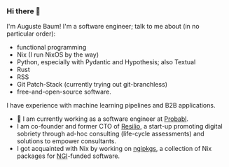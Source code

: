 ### Hi there 👋

I'm Auguste Baum! I'm a software engineer; talk to me about (in no particular order):
- functional programming
- Nix (I run NixOS by the way)
- Python, especially with Pydantic and Hypothesis; also Textual
- Rust
- RSS
- Git Patch-Stack (currently trying out git-branchless)
- free-and-open-source software.

I have experience with machine learning pipelines and B2B applications.

- 🔭 I am currently working as a software engineer at [Probabl](probabl.ai).
- I am co-founder and former CTO of [Resilio](https://github.com/resilio), a start-up promoting digital sobriety through ad-hoc consulting (life-cycle assessments) and solutions to empower consultants.
- I got acquainted with Nix by working on [ngipkgs](https://github.com/ngi-nix/ngipkgs), a collection of Nix packages for [NGI](https://community.ngi.eu/)-funded software.
